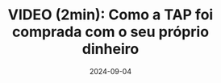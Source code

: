 ---
layout: default
title: "VIDEO (2min): Como a TAP foi comprada com o seu próprio dinheiro"
link: https://www.esquerda.net/videos/como-tap-foi-comprada-com-o-seu-proprio-dinheiro/92093
date: 2024-09-04
---